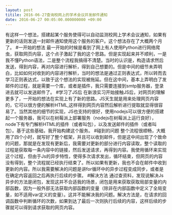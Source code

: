 ```yaml
---
layout: post
titile: 2016-06-27查询校网上的学术会议并发邮件通知
date: 2016-06-27 00:05:00.000000000 +09:00
---
```


有这样一个想法，搭建起某个服务使得可以自动监测校网上学术会议通知，如果有更新的话则发送一封邮件通知使用这个服务的客户。这个想法存在了大概两个月了。
#一开始的想法
最一开始的时候是看到了网上有人使用Python进行网络爬虫，获取网页内容，这个点子激起了我的这个思路。但是实现起来并不顺利，一是我不懂Python语法，二是整个流程我搞得不清楚。当时的认识是，构造请求然后发送，得到内容，再对内容进行解析，得到自己想要的。但是中间的细节未弄明白，比如如何对收到的内容进行解析，当时的想法是通过正则表达式，所以转而去学习正则表达式，以致于这个想法的实现被拖延。但在这中间，基本上弄明白了发邮件的过程，就是需要一个库，或者是插件，我只需要连接到smtp服务器，登录进去就可以发送邮件了。
#学习了JS后
在新浪实习开始接触JS后，对网页的理解更多了，一开始的想法在实现上有了新的思路。JS天生就是用来处理网页内容的，它可以很方便的解析HTML,这样得到网页内容然后解析进行提取就显得很容易了。当然其他的细节的实现，JS也支持的很好，使用nodejs可以很方便的搭建起一个服务器，我可以在树莓派上部署服务（nodejs在树莓派上运行良好），node下有专门解析HTML的插件（或者叫包），以及发送邮件的插件（或者叫包）。基于这些基础，我开始构建这个服务。
#碰到的问题
整个流程很顺畅，大概用了四个小时，就写好了整个框架，并且可以收到邮件，但是这中间出现了个致命的问题，那就是在发现有更新后，我需要对更新的部分进行内容读取，整个读取的过程是获取每一条内容中的链接，然后发送请求，再得到内容。我使用循环来实现这个过程，但由于Js的异步特性，使得多次请求发出，循环结束，但网页的内容没有得到，整个流程就已经执行结束了。所以如果有更新，我也不会在邮件中收到更新的内容。所以我需要解决的问题是讲for循环中的异步过程变成同步，或者是在确定内容返回之后再执行后续的步骤。
#解决方法
通过查资料，发现说解决Js异步的方法是闭包，发现这并不合适我的场景，闭包是用来获取获取局部变量的内部函数，因为一般外部无法获取内部函数的变量（除非在内部函数中定义了全局变量，如不适用var定义的变量）。这并不能解决我的问题。解决方法是，在请求的回调函数中判断循环的次数，如果到达了最后一次则执行后续的内容，这样后续的步骤就可以得到请求获取的网页内容。